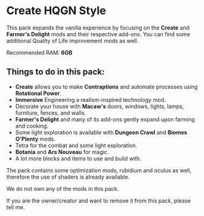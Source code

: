 # Create HQGN Style

This pack expands the vanilla experience by focusing on the __**Create**__ and __**Farmer's Delight**__ mods and their respective add-ons. You can find some additional Quality of Life improvement mods as well.

Recommended RAM: **6GB**

## Things to do in this pack:

- __**Create**__ allows you to make **Contraptions** and automate processes using **Rotational Power**.
- __**Immersive**__ Engineering a realism-inspired technology mod.
- Decorate your house with __**Macaw's**__ doors, windows, lights, lamps, furniture, fences, and walls.
- __**Farmer's Delight**__ and many of its add-ons gently expand upon farming and cooking.
- Some light exploration is available with __**Dungeon Crawl**__ and __**Biomes O'Plenty**__ mods.
- Tetra for the combat and some light exploration.
- __**Botania**__ and __**Ars Nouveau**__ for magic.
- A lot more blocks and items to use and build with.


The pack contains some optimization mods, rubidium and oculus as well, therefore the use of shaders is already available.

We do not own any of the mods in this pack.

If you are the owner/creator and want to remove it from this pack, please tell me.

